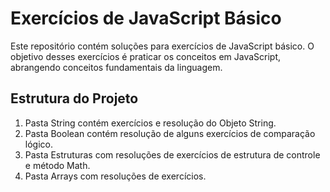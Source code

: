 # Exercícios de JavaScript Básico

Este repositório contém soluções para exercícios de JavaScript básico. O objetivo desses exercícios é praticar os conceitos em JavaScript, abrangendo conceitos fundamentais da linguagem.

## Estrutura do Projeto

1. Pasta String contém exercícios e resolução do Objeto String.
2. Pasta Boolean contém resolução de alguns exercícios de comparação lógico.
3. Pasta Estruturas com resoluções de exercícios de estrutura de controle e método Math.
4. Pasta Arrays com resoluções de exercícios.

